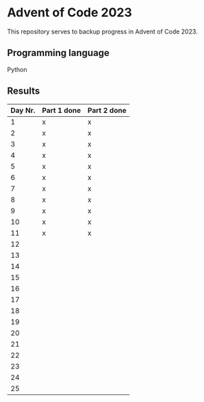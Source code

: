 # Advent of Code 2023

This repository serves to backup progress in Advent of Code 2023.

## Programming language
Python

## Results
| Day Nr. | Part 1 done | Part 2 done |
| ------- | ----------- | ----------- |
|       1 |           x |           x |
|       2 |           x |           x |
|       3 |           x |           x |
|       4 |           x |           x |
|       5 |           x |           x |
|       6 |           x |           x |
|       7 |           x |           x |
|       8 |           x |           x |
|       9 |           x |           x |
|      10 |           x |           x |
|      11 |           x |           x |
|      12 |             |             |
|      13 |             |             |
|      14 |             |             |
|      15 |             |             |
|      16 |             |             |
|      17 |             |             |
|      18 |             |             |
|      19 |             |             |
|      20 |             |             |
|      21 |             |             |
|      22 |             |             |
|      23 |             |             |
|      24 |             |             |
|      25 |             |             |
